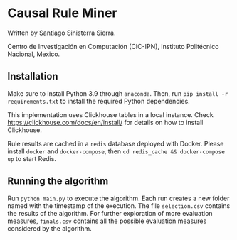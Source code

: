 # Causal Rule Miner

Written by Santiago Sinisterra Sierra.

Centro de Investigación en Computación (CIC-IPN), Instituto Politécnico
Nacional, Mexico.

## Installation

Make sure to install Python 3.9 through `anaconda`. Then, run
`pip install -r requirements.txt` to install the required Python dependencies.

This implementation uses Clickhouse tables in a local instance. Check
https://clickhouse.com/docs/en/install/ for details on how to install
Clickhouse.

Rule results are cached in a `redis` database deployed with Docker. Please
install `docker` and `docker-compose`, then
`cd redis_cache && docker-compose up` to start Redis.

## Running the algorithm

Run `python main.py` to execute the algorithm. Each run creates a new folder
named with the timestamp of the execution. The file `selection.csv` contains the
results of the algorithm. For further exploration of more evaluation measures,
`finals.csv` contains all the possible evaluation measures considered by the
algorithm.
